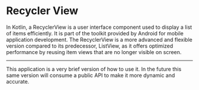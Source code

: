 
# Recycler View

In Kotlin, a RecyclerView is a user interface component used to display a list of items efficiently. It is part of the toolkit provided by Android for mobile application development. The RecyclerView is a more advanced and flexible version compared to its predecessor, ListView, as it offers optimized performance by reusing item views that are no longer visible on screen.

----

This application is a very brief version of how to use it. In the future this same version will consume a public API to make it more dynamic and accurate.
